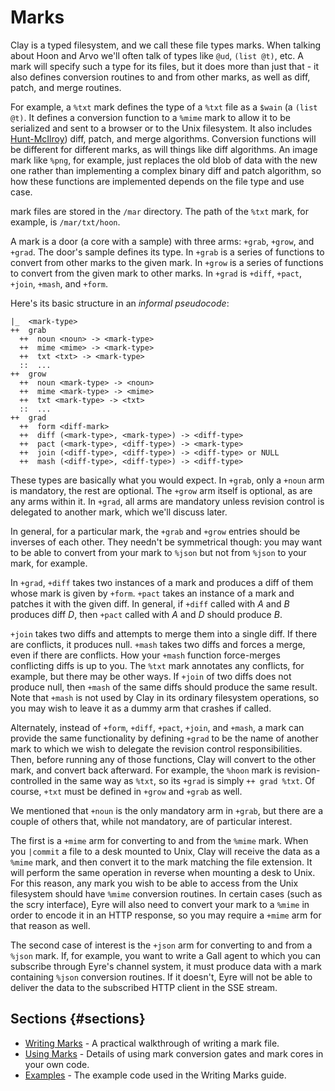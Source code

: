 # Marks

Clay is a typed filesystem, and we call these file types marks. When talking about Hoon and Arvo we'll often talk of types like `@ud`, `(list @t)`, etc. A mark will specify such a type for its files, but it does more than just that - it also defines conversion routines to and from other marks, as well as diff, patch, and merge routines.

For example, a `%txt` mark defines the type of a `%txt` file as a `$wain` (a `(list @t)`. It defines a conversion function to a `%mime` mark to allow it to be serialized and sent to a browser or to the Unix filesystem. It also includes [Hunt-McIlroy](https://en.wikipedia.org/wiki/Hunt%E2%80%93Szymanski_algorithm)) diff, patch, and merge algorithms. Conversion functions will be different for different marks, as will things like diff algorithms. An image mark like `%png`, for example, just replaces the old blob of data with the new one rather than implementing a complex binary diff and patch algorithm, so how these functions are implemented depends on the file type and use case.

mark files are stored in the `/mar` directory. The path of the `%txt` mark, for example, is `/mar/txt/hoon`.

A mark is a door (a core with a sample) with three arms: `+grab`, `+grow`, and `+grad`. The door's sample defines its type. In `+grab` is a series of functions to convert from other marks to the given mark. In `+grow` is a series of functions to convert from the given mark to other marks. In `+grad` is `+diff`, `+pact`, `+join`, `+mash`, and `+form`.

Here's its basic structure in an *informal pseudocode*:

```hoon
|_  <mark-type>
++  grab
  ++  noun <noun> -> <mark-type>
  ++  mime <mime> -> <mark-type>
  ++  txt <txt> -> <mark-type>
  ::  ...
++  grow
  ++  noun <mark-type> -> <noun>
  ++  mime <mark-type> -> <mime>
  ++  txt <mark-type> -> <txt>
  ::  ...
++  grad
  ++  form <diff-mark>
  ++  diff (<mark-type>, <mark-type>) -> <diff-type>
  ++  pact (<mark-type>, <diff-type>) -> <mark-type>
  ++  join (<diff-type>, <diff-type>) -> <diff-type> or NULL
  ++  mash (<diff-type>, <diff-type>) -> <diff-type>
```

These types are basically what you would expect. In `+grab`, only a `+noun` arm is mandatory, the rest are optional. The `+grow` arm itself is optional, as are any arms within it. In `+grad`, all arms are mandatory unless revision control is delegated to another mark, which we'll discuss later.

In general, for a particular mark, the `+grab` and `+grow` entries should be inverses of each other. They needn't be symmetrical though: you may want to be able to convert from your mark to `%json` but not from `%json` to your mark, for example.

In `+grad`, `+diff` takes two instances of a mark and produces a diff of them whose mark is given by `+form`. `+pact` takes an instance of a mark and patches it with the given diff. In general, if `+diff` called with *A* and *B* produces diff *D*, then `+pact` called with *A* and *D* should produce *B*.

`+join` takes two diffs and attempts to merge them into a single diff. If there are conflicts, it produces null. `+mash` takes two diffs and forces a merge, even if there are conflicts. How your `+mash` function force-merges conflicting diffs is up to you. The `%txt` mark annotates any conflicts, for example, but there may be other ways. If `+join` of two diffs does not produce null, then `+mash` of the same diffs should produce the same result. Note that `+mash` is not used by Clay in its ordinary filesystem operations, so you may wish to leave it as a dummy arm that crashes if called.

Alternately, instead of `+form`, `+diff`, `+pact`, `+join`, and `+mash`, a mark can provide the same functionality by defining `+grad` to be the name of another mark to which we wish to delegate the revision control responsibilities. Then, before running any of those functions, Clay will convert to the other mark, and convert back afterward. For example, the `%hoon` mark is revision-controlled in the same way as `%txt`, so its `+grad` is simply `++ grad %txt`. Of course, `+txt` must be defined in `+grow` and `+grab` as well.

We mentioned that `+noun` is the only mandatory arm in `+grab`, but there are a couple of others that, while not mandatory, are of particular interest.

The first is a `+mime` arm for converting to and from the `%mime` mark. When you `|commit` a file to a desk mounted to Unix, Clay will receive the data as a `%mime` mark, and then convert it to the mark matching the file extension. It will perform the same operation in reverse when mounting a desk to Unix. For this reason, any mark you wish to be able to access from the Unix filesystem should have `%mime` conversion routines. In certain cases (such as the scry interface), Eyre will also need to convert your mark to a `%mime` in order to encode it in an HTTP response, so you may require a `+mime` arm for that reason as well.

The second case of interest is the `+json` arm for converting to and from a `%json` mark. If, for example, you want to write a Gall agent to which you can subscribe through Eyre's channel system, it must produce data with a mark containing `%json` conversion routines. If it doesn't, Eyre will not be able to deliver the data to the subscribed HTTP client in the SSE stream.

## Sections {#sections}

- [Writing Marks](writing-marks.md) - A practical walkthrough of writing a mark file.
- [Using Marks](using-marks.md) - Details of using mark conversion gates and mark cores in your own code.
- [Examples](examples.md) - The example code used in the Writing Marks guide.

